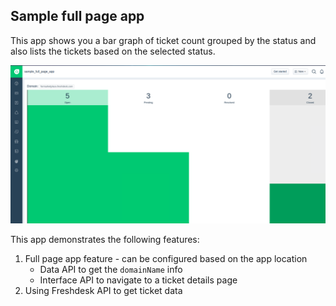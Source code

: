 ## Sample full page app

This app shows you a bar graph of ticket count grouped by the status and also lists the tickets based on the selected status.

![](screenshots/appView.png)

This app demonstrates the following features:
1. Full page app feature - can be configured based on the app location
    - Data API to get the `domainName` info
    - Interface API to navigate to a ticket details page
2. Using Freshdesk API to get ticket data
